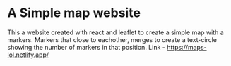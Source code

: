 # A Simple map website

This a website created with react and leaflet to create a simple map with a markers. Markers that close to eachother, merges to create a text-circle showing the number of markers in that position.
Link - https://maps-lol.netlify.app/
